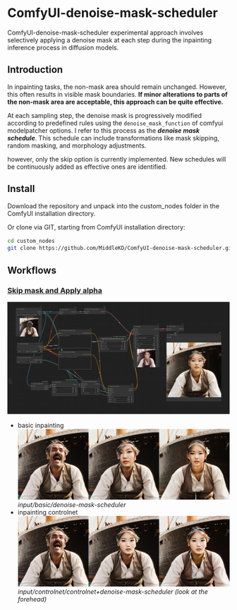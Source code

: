 # ComfyUI-denoise-mask-scheduler
ComfyUI-denoise-mask-scheduler experimental approach involves selectively applying a denoise mask at each step during the inpainting inference process in diffusion models.

## Introduction
In inpainting tasks, the non-mask area should remain unchanged. However, this often results in visible mask boundaries. **If minor alterations to parts of the non-mask area are acceptable, this approach can be quite effective.**

At each sampling step, the denoise mask is progressively modified according to predefined rules using the `denoise_mask_function` of comfyui modelpatcher options. I refer to this process as the ***denoise mask schedule***. This schedule can include transformations like mask skipping, random masking, and morphology adjustments.

however, only the skip option is currently implemented. New schedules will be continuously added as effective ones are identified.

## Install
Download the repository and unpack into the custom_nodes folder in the ComfyUI installation directory.

Or clone via GIT, starting from ComfyUI installation directory:
```bash
cd custom_nodes
git clone https://github.com/MiddleKD/ComfyUI-denoise-mask-scheduler.git
```

## Workflows
### [Skip mask and Apply alpha](workflows/skip_and_alpha.json)
![image](assets/skip_and_alpha.png)
- basic inpainting
![image](assets/skip_and_alpha_inpaint.jpg)
*input/basic/denoise-mask-scheduler*
- inpainting controlnet
![image](assets/skip_and_alpha_control.jpg)
*input/controlnet/controlnet+denoise-mask-scheduler (look at the forehead)*
